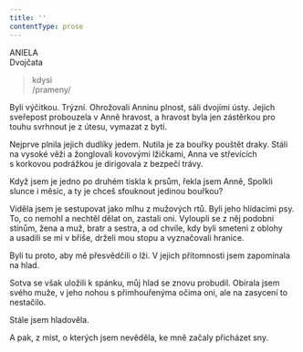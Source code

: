 ```yaml
---
title: ''
contentType: prose
---
```


ANIELA  
Dvojčata

> kdysi  
> /prameny/

Byli výčitkou. Trýzní. Ohrožovali Anninu plnost, sáli dvojími ústy. Jejich sveřepost probouzela v Anně hravost, a hravost byla jen zástěrkou pro touhu svrhnout je z útesu, vymazat z bytí.

Nejprve plnila jejich dudlíky jedem. Nutila je za bouřky pouštět draky. Stáli na vysoké věži a žonglovali kovovými lžičkami, Anna ve střevících s korkovou podrážkou je dirigovala z bezpečí trávy.

Když jsem je jedno po druhém tiskla k prsům, řekla jsem Anně, Spolkli slunce i měsíc, a ty je chceš sfouknout jedinou bouřkou?

Viděla jsem je sestupovat jako mlhu z mužových rtů. Byli jeho hlídacími psy. To, co nemohl a nechtěl dělat on, zastali oni. Vyloupli se z něj podobni stínům, žena a muž, bratr a sestra, a od chvíle, kdy byli smeteni z oblohy a usadili se mi v břiše, drželi mou stopu a vyznačovali hranice.

Byli tu proto, aby mě přesvědčili o lži. V jejich přítomnosti jsem zapomínala na hlad.

Sotva se však uložili k spánku, můj hlad se znovu probudil. Obírala jsem svého muže, v jeho nohou s přimhouřenýma očima oni, ale na zasycení to nestačilo.

Stále jsem hladověla.

A pak, z míst, o kterých jsem nevěděla, ke mně začaly přicházet sny.
